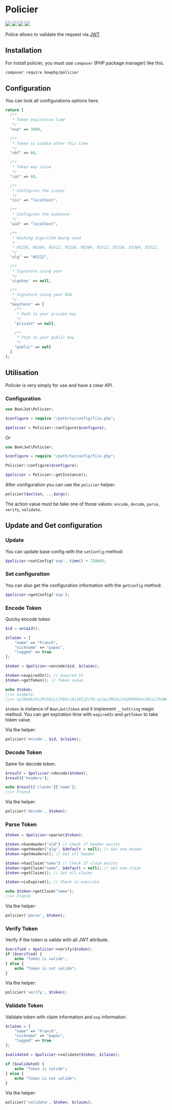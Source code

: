 # Policier

<a href="https://bowphp.github.io/docs/policier" title="docs"><img src="https://img.shields.io/badge/docs-read%20docs-blue.svg?style=flat-square"/></a>
<a href="https://packagist.org/packages/bowphp/policier" title="version"><img src="https://img.shields.io/packagist/v/bowphp/policier.svg?style=flat-square"/></a>
<a href="https://github.com/bowphp/policier/blob/master/LICENSE" title="license"><img src="https://img.shields.io/github/license/mashape/apistatus.svg?style=flat-square"/></a>
<a href="https://travis-ci.org/bowphp/policier" title="Travis branch"><img src="https://img.shields.io/travis/bowphp/policier/master.svg?style=flat-square"/></a>

Police allows to validate the request via [JWT](https://jwt.io)

## Installation

For install policier, you must use `composer` (PHP package manager) like this. 

```bash
composer require bowphp/policier
```

## Configuration

You can look all configurations options here.

```php
return [
  /**
   * Token expiration time
   */
  "exp" => 3600,

  /**
   * Token is usable after this time
   */
  "nbf" => 60,

  /**
   * Token was issue
   */
  "iat" => 60,

  /**
   * Configures the issuer
   */
  "iss" => "localhost",

  /**
   * Configures the audience
   */
  "aud" => "localhost",

  /**
   * Hashing algorithm being used
   *
   * HS256, HS384, HS512, RS256, RS384, RS512, ES256, ES384, ES512,
   */
  "alg" => "HS512",

  /**
   * Signature using your
   */
  'signkey' => null,

  /**
   * Signature using your RSA
   */
  "keychain" => [
    /**
     * Path to your private key
     */
    "private" => null,

    /**
     * Ptah to your public key
     */
    "public" => null
  ]
];
```

## Utilisation

Policier is very simply for use and have a clear API.

### Configuration

```php
use Bow\Jwt\Policier;

$configure = require "/path/to/config/file.php";

$policier = Policier::configure($configure);
```

Or

```php
use Bow\Jwt\Policier;

$configure = require "/path/to/config/file.php";

Policier::configure($configure);

$policier = Policier::getInstance();
```

After configuration you can use the `policier` helper:

```php
policier($action, ...$args);
```

The action value must be take one of those values: `encode`, `decode`, `parse`, `verify`, `validate`.

## Update and Get configuration

### Update

You can update base config with the `setConfig` method:

```php
$policier->setConfig('exp', time() + 72000);
```

### Set configuration

You can also get the configuration information with the `getConfig` method:

```php
$policier->getConfig('exp');
``` 

### Encode Token

Quicky encode token

```php
$id = uniqid();

$claims = [
	"name" => "Franck",
	"nickname" => "papac",
	"logged" => true
];

$token = $policier->encode($id, $claims);

$token->expiredIn(); // Expired In
$token->getToken(); // Token value

echo $token;
//=> example:
//=> eyJ0eXAiOiJKV1QiLCJhbGciOiI6IjEifQ.eyJpc3MiOiJsb2NhbGhvc3QiLCJhdWQiOiJsb2NhbGhvc3QiLCJqdGkiOi.l7v0bS0rqnK1IeRGRBTFIH5s2TN9KtgD7BLivApq
```

`$token` is instance of `Bow\Jwt\Token` and it implement `__toString` magic method. You can get expiration time with `expiredIn` and `getToken` to take token value.

Via the helper:

```php
policier('encode', $id, $claims);
```

### Decode Token

Same for decode token.

```php
$result = $policier->decode($token);
$result['headers'];

echo $result['claims']['name'];
//=> Franck
```

Via the helper:

```php
policier('decode', $token);
```

### Parse Token

```php
$token = $policier->parse($token);

$token->hasHeader("old") // Check if header exists
$token->getHeader("alg", $default = null); // Get one header
$token->getHeaders(); // Get all header

$token->hasClaim("name") // Check if claim exists
$token->getClaim("name", $default = null); // Get one claim
$token->getClaims(); // Get all claims

$token->isExpired(); // Check is expirate

echo $token->getClaim("name");
//=> Franck
```

Via the helper:

```php
policier('parse', $token);
```

### Verify Token

Verify if the token is valide with all JWT attribute.

```php
$verified = $policier->verify($token);
if ($verified) {
	echo "Token is valide";
} else {
	echo "Token is not valide";
}
```

Via the helper:

```php
policier('verify', $token);
```

### Validate Token

Validate token with claim information and `exp` information.

```php
$claims = [
	"name" => "Franck",
	"nickname" => "papac",
	"logged" => true
];

$validated = $policier->validate($token, $claims);

if ($validated) {
	echo "Token is valide";
} else {
	echo "Token is not valide";
}
```

Via the helper:

```php
policier('validate', $token, $claims);
```